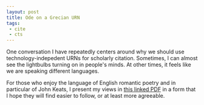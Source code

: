 ```yaml
---
layout: post
title: Ode on a Grecian URN
tags:
 - cite
 - cts
---
```


One conversation I have repeatedly centers around why we should use technology-indepedent URNs for scholarly citation.  Sometimes, I can almost see the lightbulbs turning on in people's minds.  At other times, it feels like we are speaking different languages.

For those who enjoy the language of English romantic poetry and in particular of John Keats, I present my views in [this linked PDF](/public/ode.pdf) in a form that I hope they will find easier to follow, or at least more agreeable.
